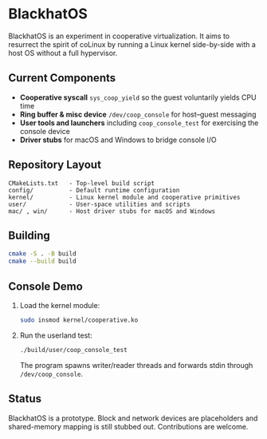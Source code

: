 # BlackhatOS

BlackhatOS is an experiment in cooperative virtualization.
It aims to resurrect the spirit of coLinux by running a Linux kernel side-by-side with a host OS without a full hypervisor.

## Current Components
- **Cooperative syscall** `sys_coop_yield` so the guest voluntarily yields CPU time
- **Ring buffer & misc device** `/dev/coop_console` for host–guest messaging
- **User tools and launchers** including `coop_console_test` for exercising the console device
- **Driver stubs** for macOS and Windows to bridge console I/O

## Repository Layout
```
CMakeLists.txt   - Top-level build script
config/          - Default runtime configuration
kernel/          - Linux kernel module and cooperative primitives
user/            - User-space utilities and scripts
mac/ , win/      - Host driver stubs for macOS and Windows
```

## Building
```bash
cmake -S . -B build
cmake --build build
```

## Console Demo
1. Load the kernel module:
   ```bash
   sudo insmod kernel/cooperative.ko
   ```
2. Run the userland test:
   ```bash
   ./build/user/coop_console_test
   ```
   The program spawns writer/reader threads and forwards stdin through `/dev/coop_console`.

## Status
BlackhatOS is a prototype. Block and network devices are placeholders and shared-memory mapping is still stubbed out. Contributions are welcome.

